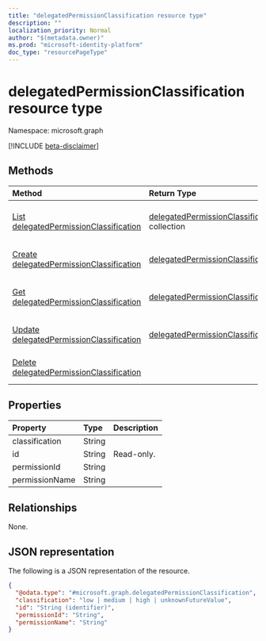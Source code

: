 ```yaml
---
title: "delegatedPermissionClassification resource type"
description: ""
localization_priority: Normal
author: "$(metadata.owner)"
ms.prod: "microsoft-identity-platform"
doc_type: "resourcePageType"
---
```


# delegatedPermissionClassification resource type

Namespace: microsoft.graph

[!INCLUDE [beta-disclaimer](../../includes/beta-disclaimer.md)]

## Methods

| Method                                                                                         | Return Type                                                                          | Description                                                                      |
| :--------------------------------------------------------------------------------------------- | :----------------------------------------------------------------------------------- | :------------------------------------------------------------------------------- |
| [List delegatedPermissionClassification](../api/delegatedpermissionclassification-list.md)     | [delegatedPermissionClassification](delegatedPermissionClassification.md) collection | List properties and relationships of a delegatedPermissionClassification object. |
| [Create delegatedPermissionClassification](../api/delegatedpermissionclassification-create.md) | [delegatedPermissionClassification](delegatedPermissionClassification.md)            | Create a new delegatedPermissionClassification object.                           |
| [Get delegatedPermissionClassification](../api/delegatedpermissionclassification-get.md)       | [delegatedPermissionClassification](delegatedPermissionClassification.md)            | Read properties and relationships of a delegatedPermissionClassification object. |
| [Update delegatedPermissionClassification](../api/delegatedpermissionclassification-update.md) | [delegatedPermissionClassification](delegatedPermissionClassification.md)            | Update the properties of a delegatedPermissionClassification object.             |
| [Delete delegatedPermissionClassification](../api/delegatedpermissionclassification-delete.md) |                                                                                      | Delete a delegatedPermissionClassification object.                               |

## Properties

| Property       | Type   | Description |
| :------------- | :----- | :---------- |
| classification | String |             |
| id             | String | Read-only.  |
| permissionId   | String |             |
| permissionName | String |             |

## Relationships

None.

## JSON representation

The following is a JSON representation of the resource.

<!-- {
  "blockType": "resource",
  "keyProperty": "id",
  "@odata.type": "microsoft.graph.delegatedPermissionClassification",
  "baseType": "microsoft.graph.entity",
  "openType": False
}
-->

```json
{
  "@odata.type": "#microsoft.graph.delegatedPermissionClassification",
  "classification": "low | medium | high | unknownFutureValue",
  "id": "String (identifier)",
  "permissionId": "String",
  "permissionName": "String"
}
```
